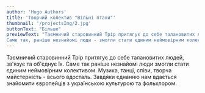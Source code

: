 ```yaml
---
author: 'Hugo Authors'
title: 'Творчий колектив "Вільні птахи"'
thumbnail: '/projectsImg/2.jpg'
buttonText: "Бiльше"
previewText: "Таємничий старовинний Трір притягує до себе талановитих людей, зв'язує та об'єднує їх. 
Саме так, раніше незнайомі люди - змогли стати єдиним неймовірним колективом."
---
```


Таємничий старовинний Трір притягує до себе талановитих людей, зв'язує та об'єднує їх. 
Саме так раніше незнайомі люди змогли стати єдиним неймовірним колективом. 
Музика, танці, співи, творча майстерність - всього вдосталь.
Завдяки єднанню нам вдається знайомити європейців з українською культурою та фольклором.

